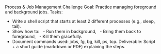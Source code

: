 Process & Job Management Challenge
Goal: Practice managing foreground and background jobs.
Tasks:
- Write a shell script that starts at least 2 different processes (e.g., sleep, tail).
- Show how to:
  - Run them in background,
  - Bring them back to foreground,
  - Kill them gracefully.
- Document commands used: jobs, fg, bg, kill, ps, top.
Deliverable: Script + a short guide (markdown or PDF) explaining the steps.


